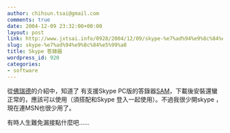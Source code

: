 ```yaml
---
author: chihsun.tsai@gmail.com
comments: true
date: 2004-12-09 23:32:00+00:00
layout: post
link: http://www.jxtsai.info/0928/2004/12/09/skype-%e7%ad%94%e9%8c%84%e5%99%a8/
slug: skype-%e7%ad%94%e9%8c%84%e5%99%a8
title: Skype 答錄器
wordpress_id: 920
categories:
- software
---
```


從[佛瑞德](http://blog.sina.com.tw/archive.php?blog_id=30&md=entry&id=9762)的介紹中，知道了 有支援Skype PC版的答錄器[SAM](http://www.freewebs.com/skypeansweringmachine/index.htm)，下載後安裝還蠻正常的，應該可以使用（須搭配和Skype 登入一起使用）。不過我很少開skype ，現在連MSN也很少用了。  
  
有時人生難免漏接點什麼吧......
